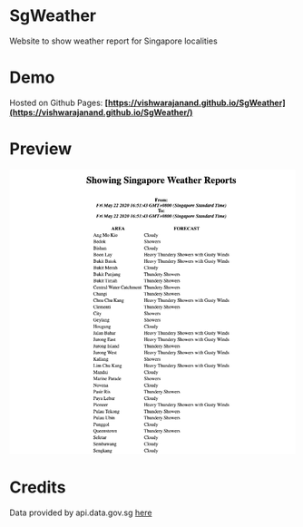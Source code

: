 # SgWeather
Website to show weather report for Singapore localities

# Demo
Hosted on Github Pages:
**[https://vishwarajanand.github.io/SgWeather](https://vishwarajanand.github.io/SgWeather/)**

# Preview
![Preview](https://raw.githubusercontent.com/vishwarajanand/SgWeather/master/preview.png "Preview")

# Credits
Data provided by api.data.gov.sg [here](https://api.data.gov.sg/v1/environment/2-hour-weather-forecast)
